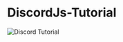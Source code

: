 # DiscordJs-Tutorial

![Discord Tutorial](https://media.discordapp.net/attachments/807743928316067862/836993778769461318/Thumbnail_For_Discord_Bot_Setup.png "Tutorial")
